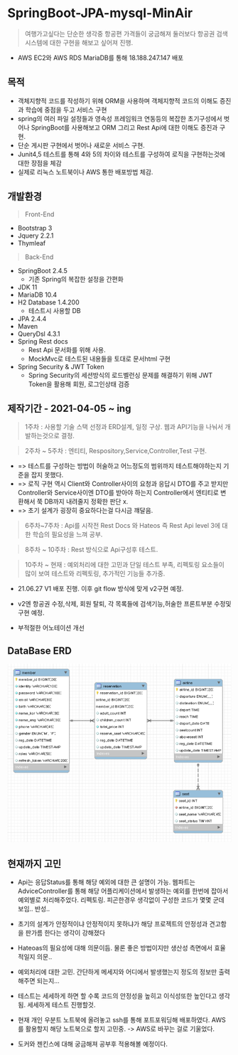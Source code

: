 # SpringBoot-JPA-mysql-MinAir
 > 여행가고싶다는 단순한 생각중 항공편 가격들이 궁금해져 둘러보다 항공권 검색 시스템에 대한 구현을 해보고 싶어져 진행.
 
  * AWS EC2와 AWS RDS MariaDB를 통해 18.188.247.147 배포
 
 ## 목적
 * 객체지향적 코드를 작성하기 위해 ORM을 사용하며 객체지향적 코드의 이해도 증진과 학습에 중점을 두고 서비스 구현
 * spring의 여러 파일 설정들과 영속성 프레임워크 연동등의 복잡한 초기구성에서 벗어나 SpringBoot를 사용해보고 ORM 그리고 Rest Api에 대한 이해도 증진과 구현.
 * 단순 게시판 구현에서 벗어나 새로운 서비스 구현.
 * Junit4,5 테스트를 통해 4와 5의 차이와 테스트를 구성하여 로직을 구현하는것에 대한 장점을 체감
 * 실제로 리눅스 노트북이나 AWS 통한 배포방법 체감.
 ## 개발환경
 > Front-End
  * Bootstrap 3
  * Jquery 2.2.1
  * Thymleaf
 > Back-End
  * SpringBoot 2.4.5
    * 기존 Spring의 복잡한 설정을 간편화
  * JDK 11
  * MariaDB 10.4
  * H2 Database 1.4.200
    * 테스트시 사용할 DB
  * JPA 2.4.4
  * Maven
  * QueryDsl 4.3.1
  * Spring Rest docs
    * Rest Api 문서화를 위해 사용. 
    * MockMvc로 테스트된 내용들을 토대로 문서html 구현 
  * Spring Security & JWT Token
    * Spring Security의 세션방식의 로드벨런싱 문제를 해결하기 위해 JWT Token을 활용해 회원, 로그인상태 검증
## 제작기간 - 2021-04-05 ~ ing
 > 1주차 : 사용할 기술 스택 선정과 ERD설계, 일정 구상. 웹과 API기능을 나눠서 개발하는것으로 결정.
 
 > 2주차 ~ 5주차 : 엔티티, Respository,Service,Controller,Test 구현. 
   * => 테스트를 구성하는 방법이 허술하고 어느정도의 범위까지 테스트해야하는지 기준을 잡지 못했다.
   * => 로직 구현 역시 Client와 Controller사이의 요청과 응답시 DTO를 주고 받지만 Controller와 Service사이엔 DTO를 받아야 하는지 Controller에서 
        엔티티로 변환해서 쭉 DB까지 내려줄지 정확한 판단 x.
   * => 초기 설계가 굉장히 중요하다는걸 다시금 꺠달음.
  
 > 6주차~7주차 : Api를 시작전 Rest Docs 와 Hateos 즉 Rest Api level 3에 대한 학습의 필요성을 느껴 공부.
 
 > 8주차 ~ 10주차 : Rest 방식으로 Api구성후 테스트.
 
 > 10주차 ~ 현재 : 예외처리에 대한 고민과 단일 테스트 부족, 리펙토링 요소들이 많이 보여 테스트와 리펙토링, 추가적인 기능들 추가중.

 * 21.06.27 V1 배포 진행. 이후 git flow 방식에 맞게 v2구현 예정.
 
 * v2엔 항공권 수정,삭제, 회원 탈퇴, 각 목록들에 검색기능,허술한 프론트부분 수정및 구현 예정.
 * 부적절한 어노테이션 개선
## DataBase ERD
<img src = "src/main/resources/static/images/minairErd.jpg" width="700" height="400">


## 현재까지 고민
 * Api는 응답Status를 통해 해당 예외에 대한 큰 설명이 가능. 웹파트는 AdviceController를 통해 해당 어플리케이션에서 발생하는 예외를 한번에 잡아서 예외별로 처리해주었다. 리펙토링. 피곤한경우 생각없이 구성한 코드가 몇몇 군데 보임.. 반성..  

 * 초기의 설계가 안정적이냐 안정적이지 못하냐가 해당 프로젝트의 안정성과 견고함을 판가름 한다는 생각이 강해졌다
 * Hateoas의 필요성에 대해 의문이듬. 물론 좋은 방법이지만 생산성 측면에서 효율적일지 의문..
 * 예외처리에 대한 고민. 간단하게 메세지와 어디에서 발생했는지 정도의 정보만 출력해주면 되는지...
 * 테스트는 세세하게 하면 할 수록 코드의 안정성을 높히고 이식성또한 높인다고 생각됨. 세세하게 테스트 진행할것.
 * 현재 개인 우분트 노트북에 올려놓고 ssh를 통해 포트포워딩해 배포하였다. AWS를 활용할지 해당 노트북으로 할지 고민중. -> AWS로 바꾸는 걸로 기울었다.
 * 도커와 젠킨스에 대해 궁금해져 공부후 적용해볼 예정이다.

